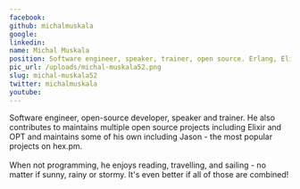 ```yaml
---
facebook: 
github: michalmuskala
google: 
linkedin: 
name: Michal Muskala
position: Software engineer, speaker, trainer, open source. Erlang, Elixir, Ruby.
pic_url: /uploads/michal-muskala52.png
slug: michal-muskala52
twitter: michalmuskala
youtube: 
---
```

<p>Software engineer, open-source developer, speaker and trainer.&nbsp;He also contributes to maintains multiple open source projects including Elixir and OPT and maintains some of his own including Jason - the most popular projects on hex.pm.<br />
<br />
When not programming, he enjoys reading, travelling, and sailing - no matter if sunny, rainy or stormy. It&#39;s even better if all of those are combined!</p>
